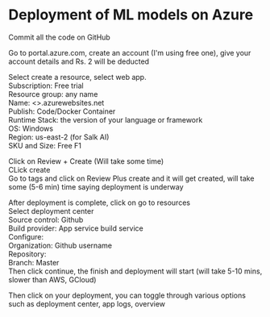 # Deployment of ML models on Azure

Commit all the code on GitHub

Go to portal.azure.com, create an account (I'm using free one), give your account details and Rs. 2 will be deducted

Select create a resource, select web app. <br>
Subscription: Free trial <br>
Resource group: any name <br>
Name: &lt;<your-website-name>&gt;.azurewebsites.net <br>
Publish: Code/Docker Container<br>
Runtime Stack: the version of your language or framework<br>
OS: Windows<br>
Region: us-east-2 (for Salk AI)<br>
SKU and Size: Free F1<br>

Click on Review + Create (Will take some time)<br>
CLick create<br>
Go to tags and click on Review Plus create and it will get created, will take some (5-6 min) time saying deployment is underway<br>

After deployment is complete, click on go to resources<br>
Select deployment center<br>
Source control: Github<br>
Build provider: App service build service<br>
Configure:<br>
  Organization: Github username<br>
  Repository: <your-github-repo><br>
  Branch: Master<br>
Then click continue, the finish and deployment will start (will take 5-10 mins, slower than AWS, GCloud)

Then click on your deployment, you can toggle through various options such as deployment center, app logs, overview
